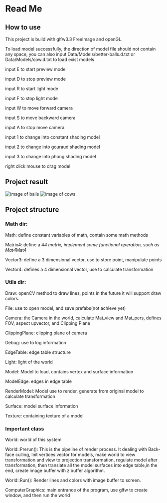 # Read Me
## How to use
This project is build with glfw3.3 FreeImage and openGL.

To load model successfully, the direction of model file should not contain any space, you can also input Data/Models/better-balls.d.txt or Data/Models/cow.d.txt to load exist models

input E to start preview mode

input D to stop preview mode

input R to start light mode

input F to stop light mode

input W to move forward camera

input S to move backward camera

input A to stop move camera

input 1 to change into constant shading model

input 2 to change into gouraud shading model

input 3 to change into phong shading model

right click mouse to drag model 

## Project result
![image of balls](Result/balls.gif)
![image of cows](Result/cows.gif)


## Project structure 
### Math dir: 
Math: define constant variables of math, contain some math methods

Matrix4: define a 4*4 matrix, implement some functional operation, such as Mat4*Mat4

Vector3: define a 3 dimensional vector, use to store point, manipulate points

Vector4: defines a 4 dimensional vector, use to calculate transformation


### Utils dir:
Draw: openCV method to draw lines, points in the future it will support draw colors.

File: use to open model, and save prefabs(not achieve yet)


Camera: the Camera in the world, calculate Mat_view and Mat_pers, defines FOV, aspect upvector, and Clipping Plane

ClippingPlane: clipping plane of camera

Debug: use to log information

EdgeTable: edge table structure 

Light: light of the world

Model: Model to load, contains vertex and surface information

ModelEdge: edges in edge table

RenderModel: Model use to render, generate from original model to calculate transformation

Surface: model surface information

Texture: containing texture of a model

### Important class
World: world of this system

World::Prerun(): This is the pipeline of render process. It dealing with Back-face culling, Init vertices vector for models, make world to view transformation and view to 
projection transformation, regulate model after transformation, then translate all the model surfaces into edge table,in the end, create image buffer with z buffer algorithm. 

World::Run(): Render lines and colors with image buffer to screen.



ComputerGraphics: main entrance of the program, use glfw to create window, and then run the world 